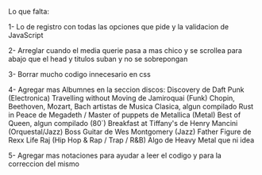 Lo que falta:

1- Lo de registro con todas las opciones que pide y la validacion de JavaScript

2- Arreglar cuando el media querie pasa a mas chico y se scrollea para abajo que el head y titulos suban y no se sobrepongan

3- Borrar mucho codigo innecesario en css

4- Agregar mas Albumnes en la seccion discos:
   Discovery de Daft Punk (Electronica)
   Travelling without Moving de Jamiroquai (Funk)
   Chopin, Beethoven, Mozart, Bach artistas de Musica Clasica, algun compilado
   Rust in Peace de Megadeth / Master of puppets de Metallica (Metal)
   Best of Queen, algun compilado (80´)
   Breakfast at Tiffany's de Henry Mancini (Orquestal/Jazz)
   Boss Guitar de Wes Montgomery (Jazz)
   Father Figure de Rexx Life Raj (Hip Hop & Rap / Trap / R&B)
   Algo de Heavy Metal que ni idea

5- Agregar mas notaciones para ayudar a leer el codigo y para la correccion del mismo
